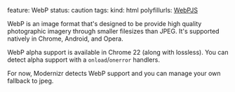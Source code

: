 feature: WebP
status: caution
tags:
kind: html
polyfillurls: [WebPJS](http://webpjs.appspot.com/)

WebP is an image format that's designed to be provide high quality photographic imagery through smaller filesizes than JPEG. It's supported natively in Chrome, Android, and Opera.

WebP alpha support is available in Chrome 22 (along with lossless). You can detect alpha support with a `onload`/`onerror` handlers.

For now, Modernizr detects WebP support and you can manage your own fallback to jpeg.
